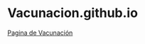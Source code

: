 # Vacunacion.github.io
<a href="https://aldairmontano.github.io/Vacunacion.github.io/" target="_blank">Pagina de Vacunación</a>
